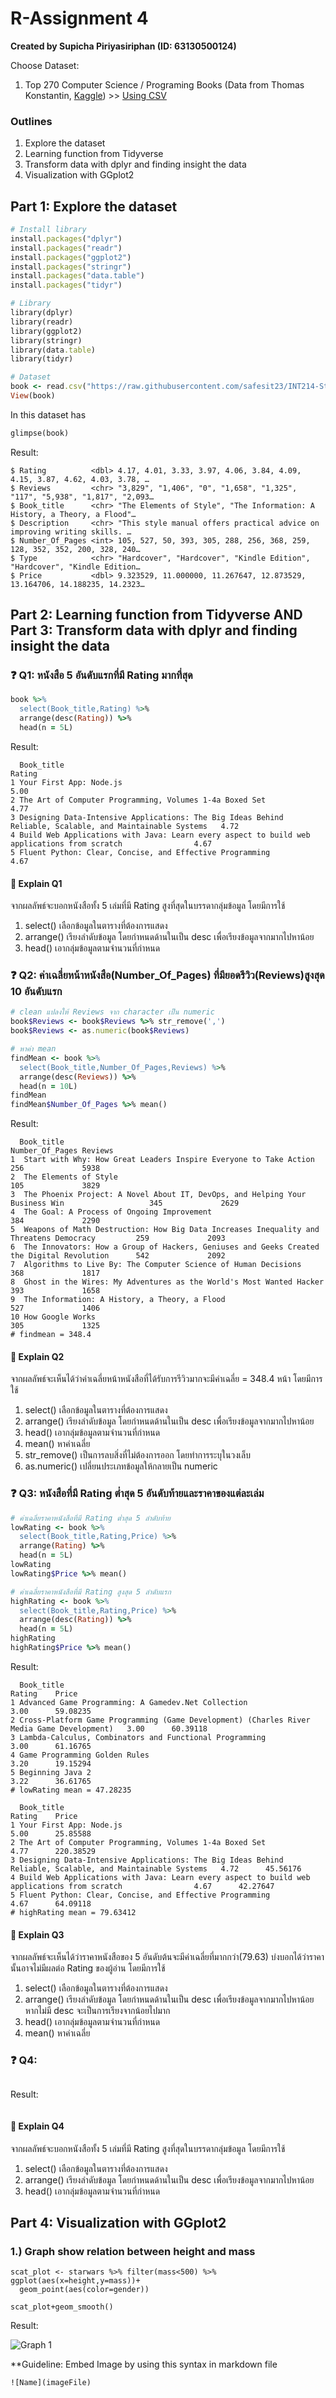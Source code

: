 
# R-Assignment 4

**Created by Supicha Piriyasiriphan (ID: 63130500124)**

Choose Dataset:
1. Top 270 Computer Science / Programing Books (Data from Thomas Konstantin, [Kaggle](https://www.kaggle.com/thomaskonstantin/top-270-rated-computer-science-programing-books)) >> [Using CSV](https://raw.githubusercontent.com/safesit23/INT214-Statistics/main/datasets/prog_book.csv)


### Outlines
1. Explore the dataset
2. Learning function from Tidyverse
3. Transform data with dplyr and finding insight the data
4. Visualization with GGplot2

## Part 1: Explore the dataset

``` ruby
# Install library
install.packages("dplyr")
install.packages("readr")
install.packages("ggplot2")
install.packages("stringr")
install.packages("data.table")
install.packages("tidyr")

# Library
library(dplyr)
library(readr)
library(ggplot2)
library(stringr)
library(data.table)
library(tidyr)

# Dataset
book <- read.csv("https://raw.githubusercontent.com/safesit23/INT214-Statistics/main/datasets/prog_book.csv")
View(book)
```

In this dataset has
``` ruby
glimpse(book)
```
Result:
```
$ Rating          <dbl> 4.17, 4.01, 3.33, 3.97, 4.06, 3.84, 4.09, 4.15, 3.87, 4.62, 4.03, 3.78, …
$ Reviews         <chr> "3,829", "1,406", "0", "1,658", "1,325", "117", "5,938", "1,817", "2,093…
$ Book_title      <chr> "The Elements of Style", "The Information: A History, a Theory, a Flood"…
$ Description     <chr> "This style manual offers practical advice on improving writing skills. …
$ Number_Of_Pages <int> 105, 527, 50, 393, 305, 288, 256, 368, 259, 128, 352, 352, 200, 328, 240…
$ Type            <chr> "Hardcover", "Hardcover", "Kindle Edition", "Hardcover", "Kindle Edition…
$ Price           <dbl> 9.323529, 11.000000, 11.267647, 12.873529, 13.164706, 14.188235, 14.2323…
```

## Part 2: Learning function from Tidyverse AND Part 3: Transform data with dplyr and finding insight the data

### ❓ Q1: หนังสือ 5 อันดับแรกที่มี Rating มากที่สุด

``` ruby
book %>% 
  select(Book_title,Rating) %>% 
  arrange(desc(Rating)) %>% 
  head(n = 5L)
```

Result:

``` 
  Book_title                                                                                                 Rating
1 Your First App: Node.js                                                                                    5.00
2 The Art of Computer Programming, Volumes 1-4a Boxed Set                                                    4.77
3 Designing Data-Intensive Applications: The Big Ideas Behind Reliable, Scalable, and Maintainable Systems   4.72
4 Build Web Applications with Java: Learn every aspect to build web applications from scratch                4.67
5 Fluent Python: Clear, Concise, and Effective Programming                                                   4.67
```
#### 💬 Explain Q1
จากผลลัพธ์จะบอกหนังสือทั้ง 5 เล่มที่มี Rating สูงที่สุดในบรรดากลุ่มข้อมูล โดยมีการใช้
1. select() เลือกข้อมูลในตารางที่ต้องการแสดง
2. arrange() เรียงลำดับข้อมูล โดยกำหนดด้านในเป็น desc เพื่อเรียงข้อมูลจากมากไปหาน้อย
3. head() เอากลุ่มข้อมูลตามจำนวนที่กำหนด

### ❓ Q2: ค่าเฉลี่ยหน้าหนังสือ(Number_Of_Pages) ที่มียอดรีวิว(Reviews)สูงสุด 10 อันดับแรก

``` ruby
# clean แปลงให้ Reviews จาก character เป็น numeric
book$Reviews <- book$Reviews %>% str_remove(',') 
book$Reviews <- as.numeric(book$Reviews)

# หาค่า mean
findMean <- book %>% 
  select(Book_title,Number_Of_Pages,Reviews) %>% 
  arrange(desc(Reviews)) %>% 
  head(n = 10L)
findMean
findMean$Number_Of_Pages %>% mean()
```

Result:

``` 
  Book_title                                                                                      Number_Of_Pages Reviews
1  Start with Why: How Great Leaders Inspire Everyone to Take Action                              256             5938
2  The Elements of Style                                                                          105             3829
3  The Phoenix Project: A Novel About IT, DevOps, and Helping Your Business Win                   345             2629
4  The Goal: A Process of Ongoing Improvement                                                     384             2290
5  Weapons of Math Destruction: How Big Data Increases Inequality and Threatens Democracy         259             2093
6  The Innovators: How a Group of Hackers, Geniuses and Geeks Created the Digital Revolution      542             2092
7  Algorithms to Live By: The Computer Science of Human Decisions                                 368             1817
8  Ghost in the Wires: My Adventures as the World's Most Wanted Hacker                            393             1658
9  The Information: A History, a Theory, a Flood                                                  527             1406
10 How Google Works                                                                               305             1325
# findmean = 348.4
```
#### 💬 Explain Q2
จากผลลัพธ์จะเห็นได้ว่าค่าเฉลี่ยหน้าหนังสือที่ได้รับการรีวิวมากจะมีค่าเฉลี่ย = 348.4 หน้า โดยมีการใช้
1. select() เลือกข้อมูลในตารางที่ต้องการแสดง
2. arrange() เรียงลำดับข้อมูล โดยกำหนดด้านในเป็น desc เพื่อเรียงข้อมูลจากมากไปหาน้อย
3. head() เอากลุ่มข้อมูลตามจำนวนที่กำหนด
4. mean() หาค่าเฉลี่ย
5. str_remove() เป็นการลบสิ่งที่ไม่ต้องการออก โดยทำการระบุในวงเล็บ
6. as.numeric() เปลี่ยนประเภทข้อมูลให้กลายเป็น numeric

### ❓ Q3: หนังสือที่มี Rating ต่ำสุด 5 อันดับท้ายและราคาของแต่ละเล่ม

``` ruby
# ค่าเฉลี่ยราคาหนังสือที่มี Rating ต่ำสุด 5 ลำดับท้าย
lowRating <- book %>% 
  select(Book_title,Rating,Price) %>% 
  arrange(Rating) %>% 
  head(n = 5L)
lowRating
lowRating$Price %>% mean()

# ค่าเฉลี่ยราคาหนังสือที่มี Rating สูงสุด 5 ลำดับแรก
highRating <- book %>% 
  select(Book_title,Rating,Price) %>% 
  arrange(desc(Rating)) %>% 
  head(n = 5L)
highRating
highRating$Price %>% mean()
```

Result:

``` 
  Book_title                                                                                  Rating    Price
1 Advanced Game Programming: A Gamedev.Net Collection                                         3.00      59.08235
2 Cross-Platform Game Programming (Game Development) (Charles River Media Game Development)   3.00      60.39118
3 Lambda-Calculus, Combinators and Functional Programming                                     3.00      61.16765
4 Game Programming Golden Rules                                                               3.20      19.15294
5 Beginning Java 2                                                                            3.22      36.61765
# lowRating mean = 47.28235

  Book_title                                                                                                 Rating    Price
1 Your First App: Node.js                                                                                    5.00      25.85588
2 The Art of Computer Programming, Volumes 1-4a Boxed Set                                                    4.77      220.38529
3 Designing Data-Intensive Applications: The Big Ideas Behind Reliable, Scalable, and Maintainable Systems   4.72      45.56176
4 Build Web Applications with Java: Learn every aspect to build web applications from scratch                4.67      42.27647
5 Fluent Python: Clear, Concise, and Effective Programming                                                   4.67      64.09118
# highRating mean = 79.63412
```
#### 💬 Explain Q3
จากผลลัพธ์จะเห็นได้ว่าราคาหนังสือของ 5 อันดับต้นจะมีค่าเฉลี่ยที่มากกว่า(79.63) บ่งบอกได้ว่าราคานั้นอาจไม่มีผลต่อ Rating ของผู้อ่าน โดยมีการใช้
1. select() เลือกข้อมูลในตารางที่ต้องการแสดง
2. arrange() เรียงลำดับข้อมูล โดยกำหนดด้านในเป็น desc เพื่อเรียงข้อมูลจากมากไปหาน้อย หากไม่มี desc จะเป็นการเรียงจากน้อยไปมาก
3. head() เอากลุ่มข้อมูลตามจำนวนที่กำหนด
4. mean() หาค่าเฉลี่ย

### ❓ Q4: 

```

```

Result:

``` 

```
#### 💬 Explain Q4
จากผลลัพธ์จะบอกหนังสือทั้ง 5 เล่มที่มี Rating สูงที่สุดในบรรดากลุ่มข้อมูล โดยมีการใช้
1. select() เลือกข้อมูลในตารางที่ต้องการแสดง
2. arrange() เรียงลำดับข้อมูล โดยกำหนดด้านในเป็น desc เพื่อเรียงข้อมูลจากมากไปหาน้อย
3. head() เอากลุ่มข้อมูลตามจำนวนที่กำหนด

## Part 4: Visualization with GGplot2
### 1.) Graph show relation between height and mass
```
scat_plot <- starwars %>% filter(mass<500) %>% ggplot(aes(x=height,y=mass))+
  geom_point(aes(color=gender))

scat_plot+geom_smooth()
```
Result:

![Graph 1](graph1.png)

**Guideline:
Embed Image by using this syntax in markdown file
````
![Name](imageFile)
````
